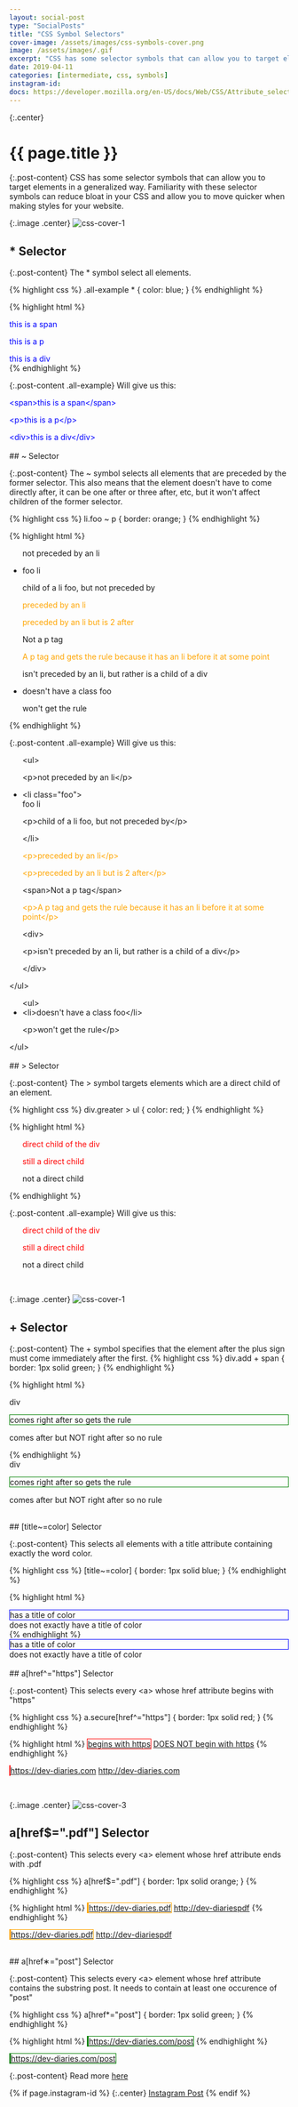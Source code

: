 ```yaml
---
layout: social-post
type: "SocialPosts"
title: "CSS Symbol Selectors"
cover-image: /assets/images/css-symbols-cover.png
image: /assets/images/.gif
excerpt: "CSS has some selector symbols that can allow you to target elements in a generalized way."
date: 2019-04-11
categories: [intermediate, css, symbols]
instagram-id: 
docs: https://developer.mozilla.org/en-US/docs/Web/CSS/Attribute_selectors
---
```

{:.center}
# {{ page.title }}

{:.post-content}
CSS has some selector symbols that can allow you to target elements in a generalized way.
Familiarity with these selector symbols can reduce bloat in your CSS and allow 
you to move quicker when making styles for your website. 

{:.image .center}
![css-cover-1](/assets/images/css-symbols-cover.png)

## * Selector

{:.post-content}
The * symbol select all elements.

{% highlight css %}
.all-example * {
    color: blue;
}
{% endhighlight %}

{% highlight html %}
<div class="all-example">
    <span>this is a span</span>
    <p>this is a p</p>
    <div>this is a div</div>
</div>
{% endhighlight %}

{:.post-content .all-example}
Will give us this:

<style>
.all-example * {
    color: blue;
}
</style>
<div class="all-example">
    <span>&lt;span&gt;this is a span&lt;/span&gt;</span>
    <p>&lt;p&gt;this is a p&lt;/p&gt;</p>
    <div>&lt;div&gt;this is a div&lt;/div&gt;</div>
</div>

<br>
## ~ Selector

{:.post-content}
The ~ symbol selects all elements that are preceded by the former selector. This also means
that the element doesn't have to come directly after, it can be one after or three after, etc, 
but it won't affect children of the former selector.

{% highlight css %}
li.foo ~ p {
    border: orange;
}
{% endhighlight %}

{% highlight html %}
<ul>
    <p>not preceded by an li</p>
    <li class="foo">
        foo li
        <p>child of a li foo, but not preceded by</p>
    </li>
    <p>preceded by an li</p>
    <p>preceded by an li but is 2 after</p>
    <span>Not a p tag</span>
    <p>A p tag and gets the rule because it has an li before it at some point</p>
    <div>
        <p>isn't preceded by an li, but rather is a child of a div</p>
    </div>
</ul>
<ul>
    <li>doesn't have a class foo</li>
    <p>won't get the rule</p>
</ul>
{% endhighlight %}

{:.post-content .all-example}
Will give us this:

<style>
li.foo ~ p {
    color: orange;
}
</style>
<div class="no-style">
<ul>&lt;ul&gt;
    <p>&lt;p&gt;not preceded by an li&lt;/p&gt;</p>
    <li class="foo">&lt;li class="foo"&gt;<br>
        foo li
        <p>&lt;p&gt;child of a li foo, but not preceded by&lt;/p&gt;</p>
    </li>&lt;/li&gt;
    <p>&lt;p&gt;preceded by an li&lt;/p&gt;</p>
    <p>&lt;p&gt;preceded by an li but is 2 after&lt;/p&gt;</p>
    <span>&lt;span&gt;Not a p tag&lt;/span&gt;</span>
    <p>&lt;p&gt;A p tag and gets the rule because it has an li before it at some point&lt;/p&gt;</p>
    <div>&lt;div&gt;
        <p>&lt;p&gt;isn't preceded by an li, but rather is a child of a div&lt;/p&gt;</p>
    </div>&lt;/div&gt;
</ul>&lt;/ul&gt;

<ul>&lt;ul&gt;
    <li>&lt;li&gt;doesn't have a class foo&lt;/li&gt;</li>
    <p>&lt;p&gt;won't get the rule&lt;/p&gt;</p>
</ul>&lt;/ul&gt;
</div>

<br>
## > Selector

{:.post-content}
The > symbol targets elements which are a direct child of an element.

{% highlight css %}
div.greater > ul {
    color: red;
}
{% endhighlight %}

{% highlight html %}
<div class="greater">
    <ul>direct child of the div</ul>
    <ul>still a direct child</ul>
</div>
<ul>not a direct child</ul>
{% endhighlight %}

{:.post-content .all-example}
Will give us this:

<style>
div.greater > ul {
    color: red;
}
</style>
<div class="greater">
    <ul>direct child of the div</ul>
    <ul>still a direct child</ul>
</div>
<ul>not a direct child</ul>

<br>

{:.image .center}
![css-cover-1](/assets/images/css-symbols-cover-2.png)

## + Selector

{:.post-content}
The + symbol specifies that the element after the plus sign must come immediately after the first.
{% highlight css %}
div.add + span {
    border: 1px solid green;
}
{% endhighlight %}

{% highlight html %}
<div class="add">div</div>
<p>comes right after so gets the rule</p>
<p>comes after but NOT right after so no rule</p>
{% endhighlight %}

<style>
div.add + p {
    border: 1px solid green;
}
</style>
<div class="add">div</div>
<p>comes right after so gets the rule</p>
<p>comes after but NOT right after so no rule</p>

<br>
## [title~=color] Selector

{:.post-content}
This selects all elements with a title attribute containing exactly the word color.

{% highlight css %}
[title~=color] {
    border: 1px solid blue;
}
{% endhighlight %}

{% highlight html %}
<div title="color">has a title of color</div>
<div title="some-color">does not exactly have a title of color</div>
{% endhighlight %}
<style>
[title~=color] {
    border: 1px solid blue;
}
</style>
<div title="color">has a title of color</div>
<div title="some-color">does not exactly have a title of color</div>

<br>
## a[href^="https"] Selector

{:.post-content}
This selects every &lt;a&gt; whose href attribute begins with "https"

{% highlight css %}
a.secure[href^="https"] {
    border: 1px solid red;
}
{% endhighlight %}

{% highlight html %}
<a class="secure" href="https://dev-diaries.com" target="_blank">begins with https</a>
<a class="secure" href="http://dev-diaries.com" target="_blank">DOES NOT begin with https</a>
{% endhighlight %}
<style>
a.secure[href^="https"] {
    border: 1px solid red;
}
</style>
<a class="secure" href="https://dev-diaries.com" target="_blank">https://dev-diaries.com</a>
<a class="secure" href="http://dev-diaries.com" target="_blank">http://dev-diaries.com</a>

<br>

{:.image .center}
![css-cover-3](/assets/images/css-cymbols-cover-3.png)

## a[href$=".pdf"] Selector

{:.post-content}
This selects every &lt;a&gt; element whose href attribute ends with .pdf

{% highlight css %}
a[href$=".pdf"] {
    border: 1px solid orange;
}
{% endhighlight %}

{% highlight html %}
<a href="https://dev-diaries.pdf" target="_blank">https://dev-diaries.pdf</a>
<a href="http://dev-diariespdf" target="_blank">http://dev-diariespdf</a>
{% endhighlight %}
<style>
a[href$=".pdf"] {
    border: 1px solid orange;
}
</style>
<a href="https://dev-diaries.pdf" target="_blank">https://dev-diaries.pdf</a>
<a href="http://dev-diariespdf" target="_blank">http://dev-diariespdf</a>

<br>
## a[href&lowast;="post"] Selector

{:.post-content}
This selects every &lt;a&gt; element whose href attribute contains the 
substring post. It needs to contain at least one occurence of "post"

{% highlight css %}
a[href*="post"] {
    border: 1px solid green;
}
{% endhighlight %}

{% highlight html %}
<a href="https://dev-diaries.com/post" target="_blank">https://dev-diaries.com/post</a>
{% endhighlight %}
<style>
a[href*="post"] {
    border: 1px solid green;
}
</style>
<a href="https://dev-diaries.com/post" target="_blank">https://dev-diaries.com/post</a>


{:.post-content}
Read more <a href="{{page.docs}}" target="_blank">here</a>

{% if page.instagram-id %}
{:.center}
<a class="insta-link" href="https://www.instagram.com/p/{{page.instagram-id}}" target="_blank">Instagram Post</a>
{% endif %}
